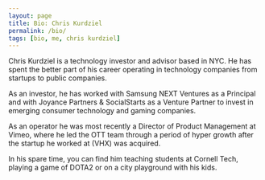 ```yaml
---
layout: page
title: Bio: Chris Kurdziel
permalink: /bio/
tags: [bio, me, chris kurdziel]
---
```



Chris Kurdziel is a technology investor and advisor based in NYC. He has spent the better part of his career operating in technology companies from startups to public companies. 

As an investor, he has worked with Samsung NEXT Ventures as a Principal and with Joyance Partners & SocialStarts as a Venture Partner to invest in emerging consumer technology and gaming companies.

As an operator he was most recently a Director of Product Management at Vimeo, where he led the OTT team through a period of hyper growth after the startup he worked at (VHX) was acquired. 

In his spare time, you can find him teaching students at Cornell Tech, playing a game of DOTA2 or on a city playground with his kids.
